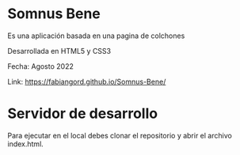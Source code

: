# Somnus Bene

Es una aplicación basada en una pagina de colchones

Desarrollada en HTML5 y CSS3

Fecha: Agosto 2022

Link: https://fabiangord.github.io/Somnus-Bene/

# Servidor de desarrollo

Para ejecutar en el local debes clonar el repositorio y abrir el archivo index.html.
